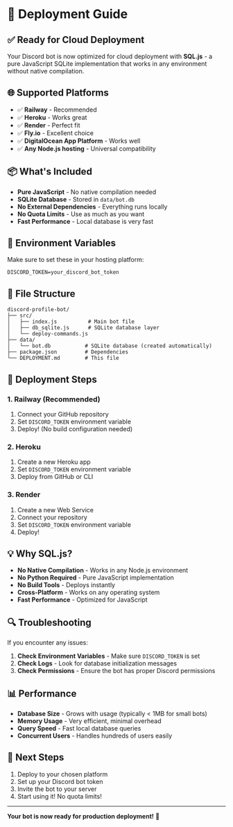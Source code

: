 # 🚀 Deployment Guide

## ✅ **Ready for Cloud Deployment**

Your Discord bot is now optimized for cloud deployment with **SQL.js** - a pure JavaScript SQLite implementation that works in any environment without native compilation.

## 🌐 **Supported Platforms**

- ✅ **Railway** - Recommended
- ✅ **Heroku** - Works great
- ✅ **Render** - Perfect fit
- ✅ **Fly.io** - Excellent choice
- ✅ **DigitalOcean App Platform** - Works well
- ✅ **Any Node.js hosting** - Universal compatibility

## 📦 **What's Included**

- **Pure JavaScript** - No native compilation needed
- **SQLite Database** - Stored in `data/bot.db`
- **No External Dependencies** - Everything runs locally
- **No Quota Limits** - Use as much as you want
- **Fast Performance** - Local database is very fast

## 🔧 **Environment Variables**

Make sure to set these in your hosting platform:

```env
DISCORD_TOKEN=your_discord_bot_token
```

## 📁 **File Structure**

```
discord-profile-bot/
├── src/
│   ├── index.js          # Main bot file
│   ├── db_sqlite.js      # SQLite database layer
│   └── deploy-commands.js
├── data/
│   └── bot.db           # SQLite database (created automatically)
├── package.json         # Dependencies
└── DEPLOYMENT.md        # This file
```

## 🚀 **Deployment Steps**

### 1. **Railway (Recommended)**
1. Connect your GitHub repository
2. Set `DISCORD_TOKEN` environment variable
3. Deploy! (No build configuration needed)

### 2. **Heroku**
1. Create a new Heroku app
2. Set `DISCORD_TOKEN` environment variable
3. Deploy from GitHub or CLI

### 3. **Render**
1. Create a new Web Service
2. Connect your repository
3. Set `DISCORD_TOKEN` environment variable
4. Deploy!

## 💡 **Why SQL.js?**

- **No Native Compilation** - Works in any Node.js environment
- **No Python Required** - Pure JavaScript implementation
- **No Build Tools** - Deploys instantly
- **Cross-Platform** - Works on any operating system
- **Fast Performance** - Optimized for JavaScript

## 🔍 **Troubleshooting**

If you encounter any issues:

1. **Check Environment Variables** - Make sure `DISCORD_TOKEN` is set
2. **Check Logs** - Look for database initialization messages
3. **Check Permissions** - Ensure the bot has proper Discord permissions

## 📊 **Performance**

- **Database Size** - Grows with usage (typically < 1MB for small bots)
- **Memory Usage** - Very efficient, minimal overhead
- **Query Speed** - Fast local database queries
- **Concurrent Users** - Handles hundreds of users easily

## 🎯 **Next Steps**

1. Deploy to your chosen platform
2. Set up your Discord bot token
3. Invite the bot to your server
4. Start using it! No quota limits!

---

**Your bot is now ready for production deployment!** 🎉
